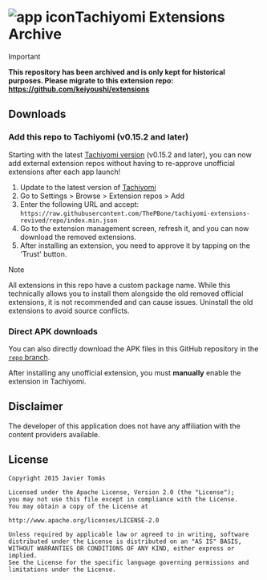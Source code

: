 # ![app icon](./.github/readme-images/app-icon.png)Tachiyomi Extensions Archive


> [!IMPORTANT]
> **This repository has been archived and is only kept for historical purposes. Please migrate to this extension repo: https://github.com/keiyoushi/extensions**


## Downloads

### Add this repo to Tachiyomi (v0.15.2 and later)

Starting with the latest [Tachiyomi version](https://tachiyomi.org/download/) (v0.15.2 and later), you can now add external extension repos without having to re-approve unofficial extensions after each app launch!


1. Update to the latest version of [Tachiyomi](https://tachiyomi.org/download/)
2. Go to Settings > Browse > Extension repos > Add
3. Enter the following URL and accept: `https://raw.githubusercontent.com/ThePBone/tachiyomi-extensions-revived/repo/index.min.json`
4. Go to the extension management screen, refresh it, and you can now download the removed extensions.
5. After installing an extension, you need to approve it by tapping on the 'Trust' button.

> [!NOTE]
> All extensions in this repo have a custom package name. While this technically allows you to install them alongside the old removed official extensions, it is not recommended and can cause issues. Uninstall the old extensions to avoid source conflicts.

### Direct APK downloads
You can also directly download the APK files in this GitHub repository in the [`repo` branch](https://github.com/NOTOM24/tachiyomi-extensions-revived/tree/repo/apk).

After installing any unofficial extension, you must **manually** enable the extension in Tachiyomi.

## Disclaimer

The developer of this application does not have any affiliation with the content providers available.


## License

    Copyright 2015 Javier Tomás
    
    Licensed under the Apache License, Version 2.0 (the "License");
    you may not use this file except in compliance with the License.
    You may obtain a copy of the License at
    
    http://www.apache.org/licenses/LICENSE-2.0
    
    Unless required by applicable law or agreed to in writing, software
    distributed under the License is distributed on an "AS IS" BASIS,
    WITHOUT WARRANTIES OR CONDITIONS OF ANY KIND, either express or implied.
    See the License for the specific language governing permissions and
    limitations under the License.
